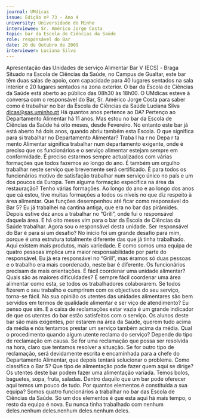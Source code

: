 ```yaml
---
journal: UMdicas
issue: Edição nº 73 - Ano 4
university: Universidade do Minho
interviewee: Sr. Américo Jorge Costa
topic: bar da Escola de Ciências da Saúde
role: responsável do Bar
date: 20 de Outubro de 2009
interviewer: Luciana Silva
---
```


Apresentação das Unidades de serviço Alimentar
Bar V (ECS) - Braga
Situado na Escola de Ciências da Saúde, no Campus de Gualtar, este
bar têm duas salas de apoio, com capacidade para 40 lugares
sentados na sala interior e 20 lugares sentados na zona exterior. O
bar da Escola de Ciências da Saúde está aberto ao público das 08h30 às
18h00. O UMdicas esteve à conversa com o responsável do Bar, Sr. Américo
Jorge Costa para saber como é trabalhar no bar da Escola de Ciências da
Saúde
Luciana Silva
dicas@sas.uminho.pt
Há quantos anos pertence ao DA?
Pertenço ao Departamento
Alimentar há 11 anos. Mas estou no
bar da Escola de Ciências da Saúde
há oito meses, desde Fevereiro. No
entanto este bar já está aberto há
dois anos, quando abriu também
esta Escola.
O que significa para si trabalhar no
Departamento Alimentar?
Traba l ha r no Depa r ta mento
Alimentar significa trabalhar num
departamento exigente, onde é
preciso que os funcionários e o
serviço alimentar estejam sempre
em conformidade. É preciso
estarmos sempre actualizados com
várias formações que todos
fazemos ao longo do ano. É também
um orgulho trabalhar neste serviço
que brevemente será certificado. É
para todos os funcionários motivo
de satisfação trabalhar num serviço
único no país e um dos poucos da
Europa.
Tem alguma formação específica
na área da restauração?
Tenho várias formações. Ao longo do
ano e ao longo dos anos que cá
estou, tive muitas formações a
todos os níveis no que diz respeito à
área alimentar.
Que funções desempenhou até
ficar como responsável do Bar 5?
Eu já trabalhei na cantina antiga,
que era no bar das pirâmides.
Depois estive dez anos a trabalhar
no “Grill”, onde fui o responsável
daquela área. E há oito meses vim
para o bar da Escola de Ciências da
Saúde trabalhar. Agora sou o
responsável desta unidade.
Ser responsável do Bar é para si um
desafio?
No inicio foi um grande desafio para
mim, porque é uma estrutura
totalmente diferente das que já
tinha trabalhado. Aqui existem mais
produtos, mais variedade. E como
somos uma equipa de quatro
pessoas implica uma maior
responsabilidade por parte do
responsável. Eu já era responsável
no “Grill”, mas éramos só duas
pessoas e o trabalho era mais
coordenado, neste bar é diferente.
Os funcionários precisam de mais
orientações.
É fácil coordenar uma unidade
alimentar? Quais são as maiores
dificuldades?
É sempre fácil coordenar uma área
alimentar como esta, se todos os
trabalhadores colaborarem. Se
todos fizerem o seu trabalho e
cumprirem com os objectivos do
seu serviço, torna-se fácil.
Na sua opinião os utentes das
unidades alimentares são bem
servidos em termos de qualidade
alimentar e ser viço de
atendimento?
Eu penso que sim. E a caixa de
reclamações estar vazia é um
grande indicador de que os utentes
do bar estão satisfeitos com o
serviço. Os alunos deste bar são
mais exigentes, por estarem na área
da Saúde, querem tudo acima da
média e nós tentamos prestar um
serviço também acima da média.
Qual o procedimento quando algum
utente reclama do serviço?
Depende do tipo de reclamação em
causa. Se for uma reclamação que
possa ser resolvida na hora, claro
que tentamos resolver a situação.
Se for outro tipo de reclamação,
será devidamente escrita e
encaminhada para a chefe do
Departamento Alimentar, que
depois tentará solucionar o
problema.
Como classifica o Bar 5? Que tipo
de alimentação pode fazer quem
aqui se dirige?
Os utentes deste bar podem fazer
uma alimentação variada. Temos
bolos, baguetes, sopa, fruta,
saladas. Dentro daquilo que um bar
pode oferecer aqui temos um pouco
de tudo.
Por quantos elementos é
constituída a sua equipa?
Somos quatro funcionários a
trabalhar no bar das Escola de
Ciências da Saúde. Só um dos
elementos é que esta aqui há mais
tempo, o resto da equipa é nova. Eu
nunca tinha trabalhado com
nenhum deles.nenhum deles.nenhum deles.nenhum deles.